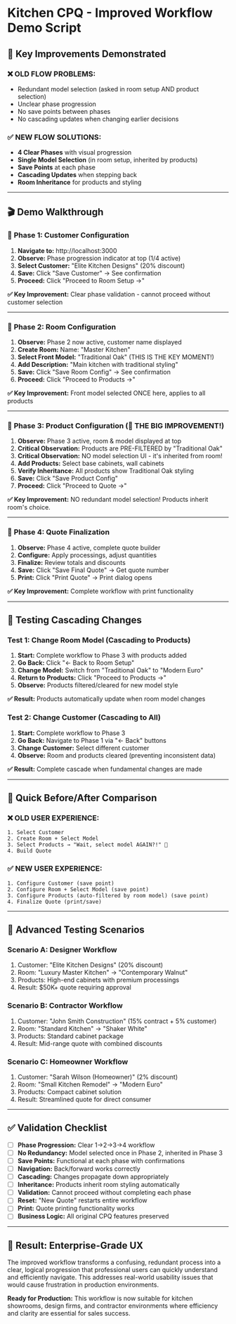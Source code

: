 # Kitchen CPQ - Improved Workflow Demo Script

## 🎯 Key Improvements Demonstrated

### ❌ OLD FLOW PROBLEMS:
- Redundant model selection (asked in room setup AND product selection)
- Unclear phase progression
- No save points between phases
- No cascading updates when changing earlier decisions

### ✅ NEW FLOW SOLUTIONS:
- **4 Clear Phases** with visual progression
- **Single Model Selection** (in room setup, inherited by products)
- **Save Points** at each phase
- **Cascading Updates** when stepping back
- **Room Inheritance** for products and styling

---

## 🎬 Demo Walkthrough

### 📍 **Phase 1: Customer Configuration**
1. **Navigate to:** http://localhost:3000
2. **Observe:** Phase progression indicator at top (1/4 active)
3. **Select Customer:** "Elite Kitchen Designs" (20% discount)
4. **Save:** Click "Save Customer" → See confirmation
5. **Proceed:** Click "Proceed to Room Setup →"

**✅ Key Improvement:** Clear phase validation - cannot proceed without customer selection

---

### 📍 **Phase 2: Room Configuration**  
1. **Observe:** Phase 2 now active, customer name displayed
2. **Create Room:** Name: "Master Kitchen"
3. **Select Front Model:** "Traditional Oak" (THIS IS THE KEY MOMENT!)
4. **Add Description:** "Main kitchen with traditional styling"
5. **Save:** Click "Save Room Config" → See confirmation
6. **Proceed:** Click "Proceed to Products →"

**✅ Key Improvement:** Front model selected ONCE here, applies to all products

---

### 📍 **Phase 3: Product Configuration** (🎯 THE BIG IMPROVEMENT!)
1. **Observe:** Phase 3 active, room & model displayed at top
2. **Critical Observation:** Products are PRE-FILTERED by "Traditional Oak"
3. **Critical Observation:** NO model selection UI - it's inherited from room!
4. **Add Products:** Select base cabinets, wall cabinets
5. **Verify Inheritance:** All products show Traditional Oak styling
6. **Save:** Click "Save Product Config"
7. **Proceed:** Click "Proceed to Quote →"

**✅ Key Improvement:** NO redundant model selection! Products inherit room's choice.

---

### 📍 **Phase 4: Quote Finalization**
1. **Observe:** Phase 4 active, complete quote builder
2. **Configure:** Apply processings, adjust quantities
3. **Finalize:** Review totals and discounts
4. **Save:** Click "Save Final Quote" → Get quote number
5. **Print:** Click "Print Quote" → Print dialog opens

**✅ Key Improvement:** Complete workflow with print functionality

---

## 🔄 Testing Cascading Changes

### **Test 1: Change Room Model (Cascading to Products)**
1. **Start:** Complete workflow to Phase 3 with products added
2. **Go Back:** Click "← Back to Room Setup" 
3. **Change Model:** Switch from "Traditional Oak" to "Modern Euro"
4. **Return to Products:** Click "Proceed to Products →"
5. **Observe:** Products filtered/cleared for new model style

**✅ Result:** Products automatically update when room model changes

### **Test 2: Change Customer (Cascading to All)**
1. **Start:** Complete workflow to Phase 3
2. **Go Back:** Navigate to Phase 1 via "← Back" buttons
3. **Change Customer:** Select different customer
4. **Observe:** Room and products cleared (preventing inconsistent data)

**✅ Result:** Complete cascade when fundamental changes are made

---

## 🎯 Quick Before/After Comparison

### **❌ OLD USER EXPERIENCE:**
```
1. Select Customer
2. Create Room + Select Model
3. Select Products → "Wait, select model AGAIN?!" 🤔
4. Build Quote
```

### **✅ NEW USER EXPERIENCE:**
```
1. Configure Customer (save point)
2. Configure Room + Select Model (save point) 
3. Configure Products (auto-filtered by room model) (save point)
4. Finalize Quote (print/save)
```

---

## 🧪 Advanced Testing Scenarios

### **Scenario A: Designer Workflow**
1. Customer: "Elite Kitchen Designs" (20% discount)
2. Room: "Luxury Master Kitchen" → "Contemporary Walnut"
3. Products: High-end cabinets with premium processings
4. Result: $50K+ quote requiring approval

### **Scenario B: Contractor Workflow**  
1. Customer: "John Smith Construction" (15% contract + 5% customer)
2. Room: "Standard Kitchen" → "Shaker White" 
3. Products: Standard cabinet package
4. Result: Mid-range quote with combined discounts

### **Scenario C: Homeowner Workflow**
1. Customer: "Sarah Wilson (Homeowner)" (2% discount)
2. Room: "Small Kitchen Remodel" → "Modern Euro"
3. Products: Compact cabinet solution
4. Result: Streamlined quote for direct consumer

---

## ✅ Validation Checklist

- [ ] **Phase Progression:** Clear 1→2→3→4 workflow
- [ ] **No Redundancy:** Model selected once in Phase 2, inherited in Phase 3
- [ ] **Save Points:** Functional at each phase with confirmations
- [ ] **Navigation:** Back/forward works correctly
- [ ] **Cascading:** Changes propagate down appropriately
- [ ] **Inheritance:** Products inherit room styling automatically
- [ ] **Validation:** Cannot proceed without completing each phase
- [ ] **Reset:** "New Quote" restarts entire workflow
- [ ] **Print:** Quote printing functionality works
- [ ] **Business Logic:** All original CPQ features preserved

---

## 🚀 Result: Enterprise-Grade UX

The improved workflow transforms a confusing, redundant process into a clear, logical progression that professional users can quickly understand and efficiently navigate. This addresses real-world usability issues that would cause frustration in production environments.

**Ready for Production:** This workflow is now suitable for kitchen showrooms, design firms, and contractor environments where efficiency and clarity are essential for sales success.
